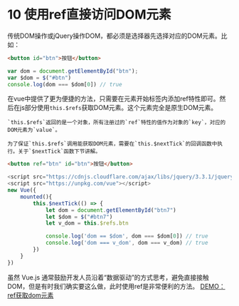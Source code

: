 # 10 使用ref直接访问DOM元素


传统DOM操作或jQuery操作DOM，都必须是选择器先选择对应的DOM元素。比如：
```html
<button id="btn">按钮</button>
```
```js
var dom = document.getElementById("btn");
var $dom = $("#btn")
console.log(dom === $dom[0]) // true
```
在vue中提供了更为便捷的方法，只需要在元素开始标签内添加ref特性即可。然后在js部分使用`this.$refs`获取DOM元素。这个元素完全是原生DOM元素。

    `this.$refs`返回的是一个对象，所有注册过的`ref`特性的值作为对象的`key`，对应的DOM元素为`value`。

    为了保证`this.$refs`调用能获取DOM元素，需要在`this.$nextTick`的回调函数中执行。关于`$nextTick`函数下节讲解。
```html
<button ref="btn" id="btn">按钮</button>
```
```js
<script src="https://cdnjs.cloudflare.com/ajax/libs/jquery/3.3.1/jquery.min.js"></script>
<script src="https://unpkg.com/vue"></script>
new Vue({
    mounted(){
        this.$nextTick(() => {
            let dom = document.getElementById("btn7")
            let $dom = $("#btn7")
            let v_dom = this.$refs.btn

            console.log('dom == $dom', dom === $dom[0]) // true
            console.log('dom === v_dom', dom === v_dom) // true
        })
    }
})
```
虽然 Vue.js 通常鼓励开发人员沿着“数据驱动”的方式思考，避免直接接触 DOM，但是有时我们确实要这么做，此时使用ref是非常便利的方法。
[DEMO：ref获取dom元素](https://jsrun.net/gHXKp/edit)
